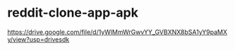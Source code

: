 # reddit-clone-app-apk
https://drive.google.com/file/d/1yWlMmWrGwvYY_GVBXNX8bSA1yY9paMXy/view?usp=drivesdk
